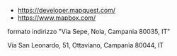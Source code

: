 - https://developer.mapquest.com/
- https://www.mapbox.com/

formato indirizzo
"Via Sepe, Nola, Campania 80035, IT"

Via San Leonardo, 51, Ottaviano, Campania 80044, IT
